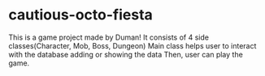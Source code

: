 # cautious-octo-fiesta
This is a game project made by Duman!
It consists of 4 side classes(Character, Mob, Boss, Dungeon)
Main class helps user to interact with the database adding or showing the data
Then, user can play the game.
